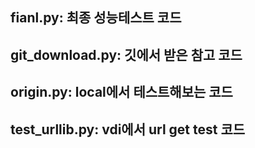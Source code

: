 ## fianl.py: 최종 성능테스트 코드

## git_download.py: 깃에서 받은 참고 코드

## origin.py: local에서 테스트해보는 코드

## test_urllib.py: vdi에서 url get test 코드
